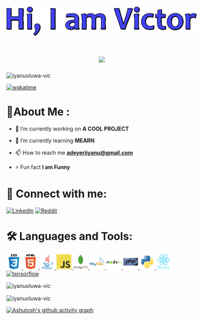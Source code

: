 
<p align="center"><img src="https://github.com/Iyanuoluwa-vic/Iyanuoluwa-vic/blob/main/assets/text%20(1).gif" alt="hi, i am victor"></p>


<h1 align="center">
  <a href="https://git.io/typing-svg">
    <img src="https://readme-typing-svg.herokuapp.com?size=28&duration=4500&lines=A+Software+Engineer;Nice+to+meet+you%F0%9F%98%80;Check+out+my+website;To+see+my+projects">
  </a>
</h1>


<p align="left"> <img src="https://komarev.com/ghpvc/?username=iyanuoluwa-vic&label=Profile%20views&color=0e75b6&style=flat" alt="iyanuoluwa-vic" /> 

</p>

[![wakatime](https://wakatime.com/badge/user/7b27c1b2-5296-4199-9428-941e033a9d60.svg)](https://wakatime.com/@7b27c1b2-5296-4199-9428-941e033a9d60)



# 💫About Me :

- 🔭 I’m currently working on **A COOL PROJECT**

- 🌱 I’m currently learning **MEARN**

- 📫 How to reach me **adeyeriiyanu@gmail.com**

- ⚡ Fun fact **I am Funny**

# 🔗 Connect with me:

[![LinkedIn](https://img.shields.io/badge/LinkedIn-%230077B5.svg?logo=linkedin&logoColor=white)](https://www.linkedin.com/in/victor-adeyeri-026884226/) [![Reddit](https://img.shields.io/badge/Reddit-%23FF4500.svg?logo=Reddit&logoColor=white)](https://www.reddit.com/user/lolVictorA)

# 🛠 Languages and Tools:

<p align="left"> <a href="https://www.w3schools.com/css/" target="_blank" rel="noreferrer"> <img src="https://raw.githubusercontent.com/devicons/devicon/master/icons/css3/css3-original-wordmark.svg" alt="css3" width="40" height="40"/> </a> <a href="https://www.w3.org/html/" target="_blank" rel="noreferrer"> <img src="https://raw.githubusercontent.com/devicons/devicon/master/icons/html5/html5-original-wordmark.svg" alt="html5" width="40" height="40"/> </a> <a href="https://www.java.com" target="_blank" rel="noreferrer"> <img src="https://raw.githubusercontent.com/devicons/devicon/master/icons/java/java-original.svg" alt="java" width="40" height="40"/> </a> <a href="https://developer.mozilla.org/en-US/docs/Web/JavaScript" target="_blank" rel="noreferrer"> <img src="https://raw.githubusercontent.com/devicons/devicon/master/icons/javascript/javascript-original.svg" alt="javascript" width="40" height="40"/> </a> <a href="https://www.mongodb.com/" target="_blank" rel="noreferrer"> <img src="https://raw.githubusercontent.com/devicons/devicon/master/icons/mongodb/mongodb-original-wordmark.svg" alt="mongodb" width="40" height="40"/> </a> <a href="https://www.mysql.com/" target="_blank" rel="noreferrer"> <img src="https://raw.githubusercontent.com/devicons/devicon/master/icons/mysql/mysql-original-wordmark.svg" alt="mysql" width="40" height="40"/> </a> <a href="https://nodejs.org" target="_blank" rel="noreferrer"> <img src="https://raw.githubusercontent.com/devicons/devicon/master/icons/nodejs/nodejs-original-wordmark.svg" alt="nodejs" width="40" height="40"/> </a> <a href="https://www.php.net" target="_blank" rel="noreferrer"> <img src="https://raw.githubusercontent.com/devicons/devicon/master/icons/php/php-original.svg" alt="php" width="40" height="40"/> </a> <a href="https://www.python.org" target="_blank" rel="noreferrer"> <img src="https://raw.githubusercontent.com/devicons/devicon/master/icons/python/python-original.svg" alt="python" width="40" height="40"/> </a> <a href="https://reactjs.org/" target="_blank" rel="noreferrer"> <img src="https://raw.githubusercontent.com/devicons/devicon/master/icons/react/react-original-wordmark.svg" alt="react" width="40" height="40"/> </a> <a href="https://www.tensorflow.org" target="_blank" rel="noreferrer"> <img src="https://www.vectorlogo.zone/logos/tensorflow/tensorflow-icon.svg" alt="tensorflow" width="40" height="40"/> </a> </p>

<p><img align="center" src="https://github-readme-stats.vercel.app/api/top-langs?username=iyanuoluwa-vic&show_icons=true&locale=en&layout=compact" alt="iyanuoluwa-vic" /></p>

<p><img align="center" src="https://github-readme-streak-stats.herokuapp.com/?user=iyanuoluwa-vic&" alt="iyanuoluwa-vic" /></p>

[![Ashutosh's github activity graph](https://activity-graph.herokuapp.com/graph?username=iyanuoluwa-vic&bg_color=e5eaff&color=7c80fe&line=2113e7&point=5b5252&area=true&hide_border=true)](https://github.com/ashutosh00710/github-readme-activity-graph)
